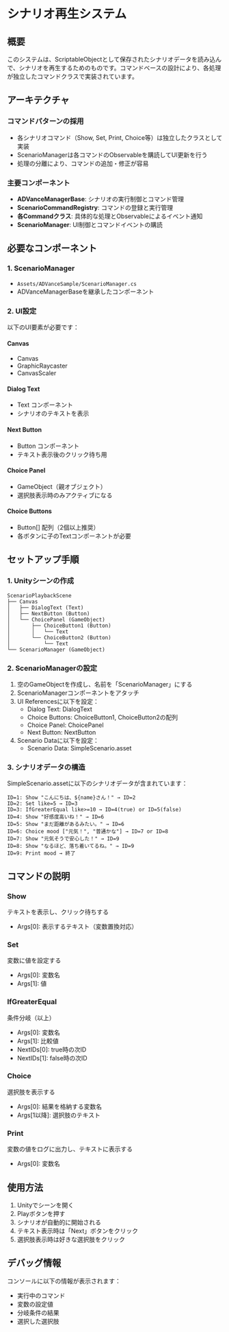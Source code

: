 # シナリオ再生システム

## 概要
このシステムは、ScriptableObjectとして保存されたシナリオデータを読み込んで、シナリオを再生するためのものです。コマンドベースの設計により、各処理が独立したコマンドクラスで実装されています。

## アーキテクチャ

### コマンドパターンの採用
- 各シナリオコマンド（Show, Set, Print, Choice等）は独立したクラスとして実装
- ScenarioManagerは各コマンドのObservableを購読してUI更新を行う
- 処理の分離により、コマンドの追加・修正が容易

### 主要コンポーネント
- **ADVanceManagerBase**: シナリオの実行制御とコマンド管理
- **ScenarioCommandRegistry**: コマンドの登録と実行管理  
- **各Commandクラス**: 具体的な処理とObservableによるイベント通知
- **ScenarioManager**: UI制御とコマンドイベントの購読

## 必要なコンポーネント

### 1. ScenarioManager
- `Assets/ADVanceSample/ScenarioManager.cs`
- ADVanceManagerBaseを継承したコンポーネント

### 2. UI設定
以下のUI要素が必要です：

#### Canvas
- Canvas
- GraphicRaycaster
- CanvasScaler

#### Dialog Text
- Text コンポーネント
- シナリオのテキストを表示

#### Next Button
- Button コンポーネント
- テキスト表示後のクリック待ち用

#### Choice Panel
- GameObject（親オブジェクト）
- 選択肢表示時のみアクティブになる

#### Choice Buttons
- Button[] 配列（2個以上推奨）
- 各ボタンに子のTextコンポーネントが必要

## セットアップ手順

### 1. Unityシーンの作成
```
ScenarioPlaybackScene
├── Canvas
│   ├── DialogText (Text)
│   ├── NextButton (Button)
│   └── ChoicePanel (GameObject)
│       ├── ChoiceButton1 (Button)
│       │   └── Text
│       └── ChoiceButton2 (Button)
│           └── Text
└── ScenarioManager (GameObject)
```

### 2. ScenarioManagerの設定
1. 空のGameObjectを作成し、名前を「ScenarioManager」にする
2. ScenarioManagerコンポーネントをアタッチ
3. UI Referencesに以下を設定：
   - Dialog Text: DialogText
   - Choice Buttons: ChoiceButton1, ChoiceButton2の配列
   - Choice Panel: ChoicePanel
   - Next Button: NextButton
4. Scenario Dataに以下を設定：
   - Scenario Data: SimpleScenario.asset

### 3. シナリオデータの構造
SimpleScenario.assetに以下のシナリオデータが含まれています：

```
ID=1: Show "こんにちは、${name}さん！" → ID=2
ID=2: Set like=5 → ID=3  
ID=3: IfGreaterEqual like>=10 → ID=4(true) or ID=5(false)
ID=4: Show "好感度高いね！" → ID=6
ID=5: Show "まだ距離があるみたい。" → ID=6
ID=6: Choice mood ["元気！", "普通かな"] → ID=7 or ID=8
ID=7: Show "元気そうで安心した！" → ID=9
ID=8: Show "なるほど、落ち着いてるね。" → ID=9
ID=9: Print mood → 終了
```

## コマンドの説明

### Show
テキストを表示し、クリック待ちする
- Args[0]: 表示するテキスト（変数置換対応）

### Set
変数に値を設定する
- Args[0]: 変数名
- Args[1]: 値

### IfGreaterEqual
条件分岐（以上）
- Args[0]: 変数名
- Args[1]: 比較値
- NextIDs[0]: true時の次ID
- NextIDs[1]: false時の次ID

### Choice
選択肢を表示する
- Args[0]: 結果を格納する変数名
- Args[1以降]: 選択肢のテキスト

### Print
変数の値をログに出力し、テキストに表示する
- Args[0]: 変数名

## 使用方法

1. Unityでシーンを開く
2. Playボタンを押す
3. シナリオが自動的に開始される
4. テキスト表示時は「Next」ボタンをクリック
5. 選択肢表示時は好きな選択肢をクリック

## デバッグ情報

コンソールに以下の情報が表示されます：
- 実行中のコマンド
- 変数の設定値
- 分岐条件の結果
- 選択した選択肢